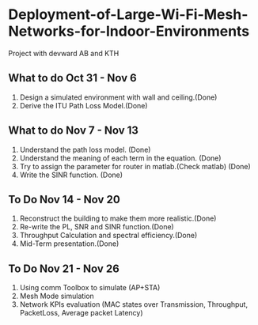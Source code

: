 # Deployment-of-Large-Wi-Fi-Mesh-Networks-for-Indoor-Environments

Project with devward AB and KTH

## What to do Oct 31 - Nov 6
1. Design a simulated environment with wall and ceiling.(Done)
2. Derive the ITU Path Loss Model.(Done)

## What to do Nov 7 - Nov 13
1. Understand the path loss model. (Done)
2. Understand the meaning of each term in the equation. (Done)
3. Try to assign the parameter for router in matlab.(Check matlab) (Done)
4. Write the SINR function. (Done)

## To Do Nov 14 - Nov 20
1. Reconstruct the building to make them more realistic.(Done)
2. Re-write the PL, SNR and SINR function.(Done)
3. Throughput Calculation and spectral efficiency.(Done)
4. Mid-Term presentation.(Done)

## To Do Nov 21 - Nov 26
1. Using comm Toolbox to simulate (AP+STA)
2. Mesh Mode simulation
3. Network KPIs evaluation (MAC states over Transmission, Throughput, PacketLoss, Average packet Latency)
